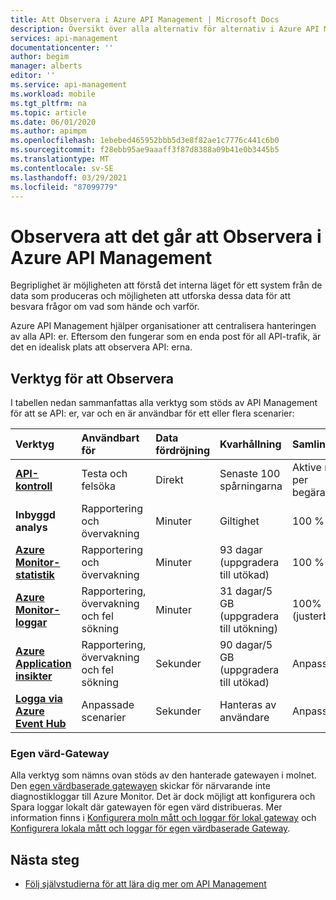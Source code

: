 ```yaml
---
title: Att Observera i Azure API Management | Microsoft Docs
description: Översikt över alla alternativ för alternativ i Azure API Management.
services: api-management
documentationcenter: ''
author: begim
manager: alberts
editor: ''
ms.service: api-management
ms.workload: mobile
ms.tgt_pltfrm: na
ms.topic: article
ms.date: 06/01/2020
ms.author: apimpm
ms.openlocfilehash: 1ebebed465952bbb5d3e8f82ae1c7776c441c6b0
ms.sourcegitcommit: f28ebb95ae9aaaff3f87d8388a09b41e0b3445b5
ms.translationtype: MT
ms.contentlocale: sv-SE
ms.lasthandoff: 03/29/2021
ms.locfileid: "87099779"
---
```

# <a name="observability-in-azure-api-management"></a>Observera att det går att Observera i Azure API Management

Begriplighet är möjligheten att förstå det interna läget för ett system från de data som produceras och möjligheten att utforska dessa data för att besvara frågor om vad som hände och varför. 

Azure API Management hjälper organisationer att centralisera hanteringen av alla API: er. Eftersom den fungerar som en enda post för all API-trafik, är det en idealisk plats att observera API: erna. 

## <a name="observability-tools"></a>Verktyg för att Observera

I tabellen nedan sammanfattas alla verktyg som stöds av API Management för att se API: er, var och en är användbar för ett eller flera scenarier:

| Verktyg        | Användbart för    | Data fördröjning | Kvarhållning | Samling | Data typ | Enabled|
|:------------- |:-------------|:---- |:----|:---- |:--- |:---- 
| **[API-kontroll](api-management-howto-api-inspector.md)** | Testa och felsöka | Direkt | Senaste 100 spårningarna | Aktive rad per begäran | Begär spårning | Always
| **Inbyggd analys** | Rapportering och övervakning | Minuter | Giltighet | 100 % | Rapporter och loggar | Always |
| **[Azure Monitor-statistik](api-management-howto-use-azure-monitor.md)** | Rapportering och övervakning | Minuter | 93 dagar (uppgradera till utökad) | 100 % | Mått | Always |
| **[Azure Monitor-loggar](api-management-howto-use-azure-monitor.md)** | Rapportering, övervakning och fel sökning | Minuter | 31 dagar/5 GB (uppgradera till utökning) | 100% (justerbar) | Loggar | Valfritt |
| **[Azure Application insikter](api-management-howto-app-insights.md)** | Rapportering, övervakning och fel sökning | Sekunder | 90 dagar/5 GB (uppgradera till utökad) | Anpassad | Loggar, mått | Valfritt |
| **[Logga via Azure Event Hub](api-management-howto-log-event-hubs.md)** | Anpassade scenarier | Sekunder | Hanteras av användare | Anpassad | Anpassad | Valfritt |

### <a name="self-hosted-gateway"></a>Egen värd-Gateway

Alla verktyg som nämns ovan stöds av den hanterade gatewayen i molnet. Den [egen värdbaserade gatewayen](self-hosted-gateway-overview.md) skickar för närvarande inte diagnostikloggar till Azure Monitor. Det är dock möjligt att konfigurera och Spara loggar lokalt där gatewayen för egen värd distribueras. Mer information finns i [Konfigurera moln mått och loggar för lokal gateway](how-to-configure-cloud-metrics-logs.md) och [Konfigurera lokala mått och loggar för egen värdbaserade Gateway](how-to-configure-local-metrics-logs.md).

## <a name="next-steps"></a>Nästa steg

* [Följ självstudierna för att lära dig mer om API Management](import-and-publish.md)
